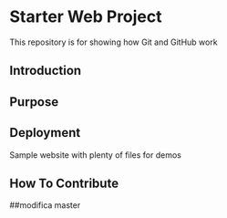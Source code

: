 # Starter Web Project

This repository is for showing how Git and GitHub work
## Introduction

## Purpose

## Deployment

Sample website with plenty of files for demos

## How To Contribute

##modifica master